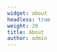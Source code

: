 ```yaml
---
widget: about
headless: true
weight: 20
title: About
author: admin
---
```


<div id="about"></div>

